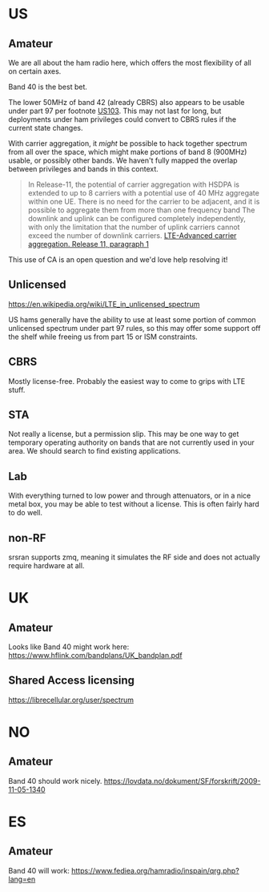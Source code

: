 # US

## Amateur
We are all about the ham radio here, which offers the most flexibility of all on certain axes.

Band 40 is the best bet. 

The lower 50MHz of band 42 (already CBRS) also
appears to be usable under part 97 per footnote
[US103](https://www.law.cornell.edu/cfr/text/47/2.106). This may not
last for long, but deployments under ham privileges could convert to
CBRS rules if the current state changes.

With carrier aggregation, it *might* be possible to hack together
spectrum from all over the space, which might make portions of band 8
(900MHz) usable, or possibly other bands. 
We haven't fully mapped the overlap between privileges and bands in this context.


> In Release-11, the potential of carrier aggregation with HSDPA is extended to up to 8 carriers
> with a potential use of 40 MHz aggregate within one UE. There is no need for the carrier to be
> adjacent, and it is possible to aggregate them from more than one frequency band
> The downlink and uplink can be configured completely independently, with only the limitation
> that the number of uplink carriers cannot exceed the number of downlink carriers.
[LTE-Advanced carrier aggregation. Release 11, paragraph 1](https://dataedge.ie/wp-content/uploads/2013/07/Network-Testing-Understanding-Carrier-Aggregation-web.pdf)

This use of CA is an open question and we'd love help resolving it!

## Unlicensed
https://en.wikipedia.org/wiki/LTE_in_unlicensed_spectrum

US hams generally have the ability to use at least some portion of common
unlicensed spectrum under part 97 rules, so this may offer some support
off the shelf while freeing us from part 15 or ISM constraints.

## CBRS
Mostly license-free. Probably the easiest way to come to grips with LTE stuff.

## STA
Not really a license, but a permission slip. This may be one way to get
temporary operating authority on bands that are not currently used in
your area. We should search to find existing applications.

## Lab
With everything turned to low power and through attenuators, or in a
nice metal box, you may be able to test without a license. This is often fairly hard to do well.

## non-RF
srsran supports zmq, meaning it simulates the RF side and does not actually require hardware at all.

# UK

## Amateur
Looks like Band 40 might work here:
https://www.hflink.com/bandplans/UK_bandplan.pdf
## Shared Access licensing
https://librecellular.org/user/spectrum

# NO
## Amateur
Band 40 should work nicely.
https://lovdata.no/dokument/SF/forskrift/2009-11-05-1340

# ES
## Amateur
Band 40 will work:
https://www.fediea.org/hamradio/inspain/qrg.php?lang=en
